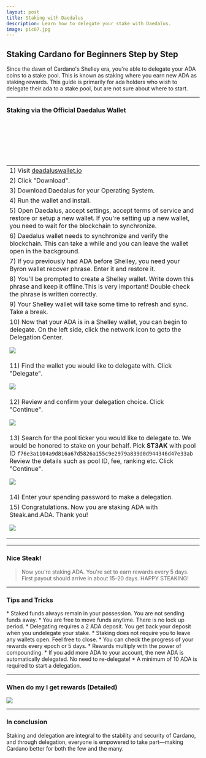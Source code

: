 ```yaml
---
layout: post
title: Staking with Daedalus
description: Learn how to delegate your stake with Daedalus.
image: pic07.jpg
---
```



## Staking Cardano for Beginners Step by Step

Since the dawn of Cardano's Shelley era, you're able to delegate your ADA coins to a stake pool. This is known as staking where you earn new ADA as staking rewards. This guide is primarily for ada holders who wish to delegate their ada to a stake pool, but are not sure about where to start.

------------

### Staking via the Official Daedalus Wallet

<section>
	<div class="table-wrapper">
		<table>
			<tbody>
				<tr>
					<td>1) Visit <a href="https://daedaluswallet.io/">deadaluswallet.io</a></td>
				</tr>
				<tr>
					<td>2) Click "Download".</td>
				</tr>
				<tr>
					<td>3) Download Daedalus for your Operating System.</td>
				</tr>
				<tr>
					<td>4) Run the wallet and install.</td>
				</tr>
				<tr>
					<td>5) Open Daedalus, accept settings, accept terms of service and restore or setup a new wallet. If you're setting up a new wallet, you need to wait for the blockchain to synchronize.</td>
				</tr>		
				<tr>
					<td>6) Daedalus wallet needs to synchronize and verify the blockchain. This can take a while and you can leave the wallet open in the background.</td>
				</tr>	
				<tr>
					<td>7) If you previously had ADA before Shelley, you need your Byron wallet recover phrase. Enter it and restore it.</td>
				</tr>		
				<tr>
					<td>8) You'll be prompted to create a Shelley wallet. Write down this phrase and keep it offline.This is very important! Double check the phrase is written correctly.</td>
				</tr>
				<tr>
					<td>9) Your Shelley wallet will take some time to refresh and sync. Take a break.</td>
				</tr>
				<tr>
					<td>10) Now that your ADA is in a Shelley wallet, you can begin to delegate. On the left side, click the network icon to goto the Delegation Center.<br>

<span class="image fit"><img src="/ada/assets/images/daed1.png"></span></td>
				</tr>		
				<tr>
					<td>11) Find the wallet you would like to delegate with. Click "Delegate".<br>

<span class="image fit"><img src="/ada/assets/images/daed2.png"></span></td>
				</tr>		
				<tr>
					<td>12) Review and confirm your delegation choice. Click "Continue".<br>

<span class="image fit"><img src="/ada/assets/images/daed3.png"></span></td>
				</tr>		
				<tr>
					<td>13) Search for the pool ticker you would like to delegate to. We would be honored to stake on your behalf. Pick <b>ST3AK</b> with pool ID  <code>f76e3a1104a9d816a67d5826a155c9e2979a839d0d944346d47e33ab</code> Review the details such as pool ID, fee, ranking etc. Click "Continue".<br>

<span class="image fit"><img src="/ada/assets/images/daed4.png"></span></td>
				</tr>		
				<tr>
					<td>14) Enter your spending password to make a delegation.</td>
				</tr>		
				<tr>
					<td>15) Congratulations. Now you are staking ADA with Steak.and.ADA. Thank you!<br>

<span class="image fit"><img src="/ada/assets/images/daed5.png"></span></td>
				</tr>						
			</tbody>
		</table>
	</div>
</section>

------------

<h3>Nice Steak!</h3>
<blockquote>Now you're staking ADA. You're set to earn rewards every 5 days. First payout should arrive in about 15-20 days. HAPPY STEAKING! </blockquote>

------------

<h3>Tips and Tricks</h3>
* Staked funds always remain in your possession. You are not sending funds away.
* You are free to move funds anytime. There is no lock up period.
* Delegating requires a 2 ADA deposit. You get back your deposit when you undelegate your stake.
* Staking does not require you to leave any wallets open. Feel free to close.
* You can check the progress of your rewards every epoch or 5 days.
* Rewards multiply with the power of compounding.
* If you add more ADA to your account, the new ADA is automatically delegated. No need to re-delegate!
* A minimum of 10 ADA is required to start a delegation.

------------

<h3>When do my I get rewards (Detailed)</h3>
<span class="image fit"><img src="/ada/assets/images/delegation-cycle.png"></span>

------------

<h3>In conclusion</h3>
Staking and delegation are integral to the stability and security of Cardano, and through delegation, everyone is empowered to take part—making Cardano better for both the few and the many.
